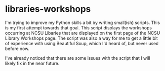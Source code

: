 # libraries-workshops

I'm trying to improve my Python skills a bit by writing small(ish) scripts. This is my first attempt towards that goal.
This script displays the workshops occurring at NCSU Libaries that are displayed on the first page of the NCSU Library
Workshops page. The script was also a way for me to get a little bit of experience with using Beautiful Soup, which I'd heard of,
but never used before now.

I've already noticed that there are some issues with the script that I will likely fix in the near future.
